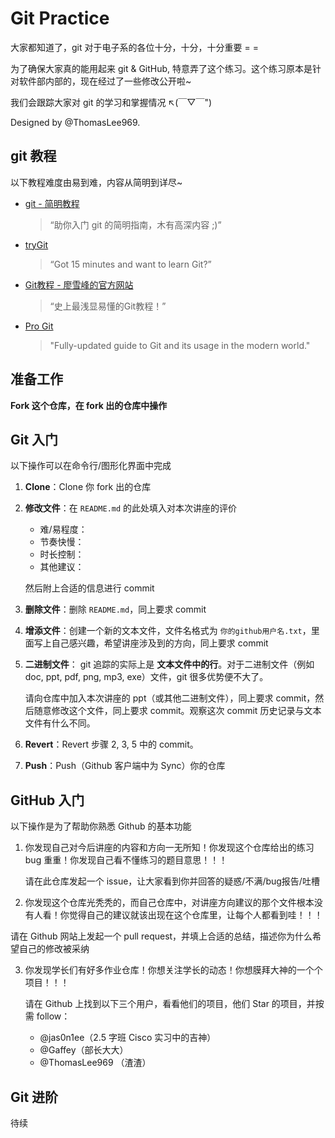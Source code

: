 # Git Practice

大家都知道了，git 对于电子系的各位十分，十分，十分重要 = =

为了确保大家真的能用起来 git & GitHub, 特意弄了这个练习。这个练习原本是针对软件部内部的，现在经过了一些修改公开啦~

我们会跟踪大家对 git 的学习和掌握情况 ↖(￣▽￣")

Designed by @ThomasLee969.

## git 教程

以下教程难度由易到难，内容从简明到详尽~

- [git - 简明教程](http://rogerdudler.github.io/git-guide/index.zh.html)
    > “助你入门 git 的简明指南，木有高深内容 ;)”

- [tryGit](https://try.github.io)
    > “Got 15 minutes and want to learn Git?”

- [Git教程 - 廖雪峰的官方网站](http://www.liaoxuefeng.com/wiki/0013739516305929606dd18361248578c67b8067c8c017b000)
    > “史上最浅显易懂的Git教程！”

- [Pro Git](http://git-scm.com/book/zh/v2)
    > "Fully-updated guide to Git and its usage in the modern world."

## 准备工作

**Fork 这个仓库，在 fork 出的仓库中操作**

## Git 入门

以下操作可以在命令行/图形化界面中完成

1. **Clone**：Clone 你 fork 出的仓库
2. **修改文件**：在 `README.md` 的此处填入对本次讲座的评价

    - 难/易程度：
    - 节奏快慢：
    - 时长控制：
    - 其他建议：

   然后附上合适的信息进行 commit
3. **删除文件**：删除 `README.md`，同上要求 commit
4. **增添文件**：创建一个新的文本文件，文件名格式为 `你的github用户名.txt`，里面写上自己感兴趣，希望讲座涉及到的方向，同上要求 commit
5. **二进制文件**：
    git 追踪的实际上是 **文本文件中的行**。对于二进制文件（例如 doc, ppt, pdf, png, mp3, exe）文件，git 很多优势便不大了。

    请向仓库中加入本次讲座的 ppt（或其他二进制文件），同上要求 commit，然后随意修改这个文件，同上要求 commit。观察这次 commit 历史记录与文本文件有什么不同。
6. **Revert**：Revert 步骤 2, 3, 5 中的 commit。
7. **Push**：Push（Github 客户端中为 Sync）你的仓库

## GitHub 入门

以下操作是为了帮助你熟悉 Github 的基本功能

1. 你发现自己对今后讲座的内容和方向一无所知！你发现这个仓库给出的练习 bug 重重！你发现自己看不懂练习的题目意思！！！

   请在此仓库发起一个 issue，让大家看到你并回答的疑惑/不满/bug报告/吐槽

2. 你发现这个仓库光秃秃的，而自己仓库中，对讲座方向建议的那个文件根本没有人看！你觉得自己的建议就该出现在这个仓库里，让每个人都看到哇！！！

  请在 Github 网站上发起一个 pull request，并填上合适的总结，描述你为什么希望自己的修改被采纳

3. 你发现学长们有好多作业仓库！你想关注学长的动态！你想膜拜大神的一个个项目！！！

   请在 Github 上找到以下三个用户，看看他们的项目，他们 Star 的项目，并按需 follow：
   - @jas0n1ee（2.5 字班 Cisco 实习中的吉神）
   - @Gaffey（部长大大）
   - @ThomasLee969 （渣渣）

## Git 进阶

待续
